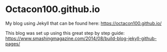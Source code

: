 # Octacon100.github.io
My blog using Jekyll that can be found here: https://octacon100.github.io/

This blog was set up using this great step by step guide: https://www.smashingmagazine.com/2014/08/build-blog-jekyll-github-pages/
